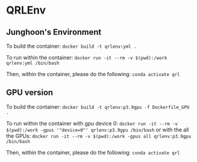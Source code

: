 # QRLEnv
## Junghoon's Environment
To build the container:
`docker build -t qrlenv:yml .`

To run within the container:
`docker run -it --rm -v $(pwd):/work qrlenv:yml /bin/bash` 

Then, within the container, please do the following:
`conda activate qrl`
## GPU version
To build the container:
`docker build -t qrlenv:p3.9gpu -f Dockerfile_GPU .`

To run within the container with gpu device 0:
`docker run -it --rm -v $(pwd):/work -gpus '"device=0"' qrlenv:p3.9gpu /bin/bash` 
or with the all the GPUs:
`docker run -it --rm -v $(pwd):/work -gpus all qrlenv:p3.9gpu /bin/bash` 

Then, within the container, please do the following:
`conda activate qrl`

